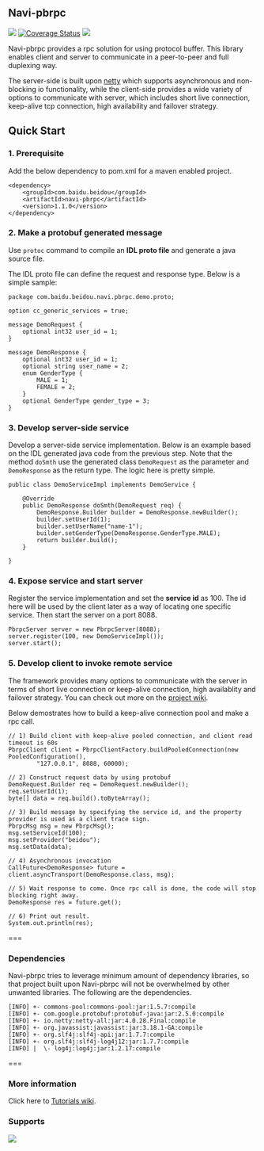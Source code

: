 ## Navi-pbrpc
![](https://api.travis-ci.org/neoremind/navi-pbrpc.svg?branch=master)
[![Coverage Status](https://coveralls.io/repos/neoremind/navi-pbrpc/badge.svg)](https://coveralls.io/r/neoremind/navi-pbrpc)
![](https://maven-badges.herokuapp.com/maven-central/com.baidu.beidou/navi-pbrpc/badge.svg)
Navi-pbrpc provides a rpc solution for using protocol buffer. This library enables client and server to communicate in a peer-to-peer and full duplexing way. The server-side is built upon [netty](http://netty.io/) which supports asynchronous and non-blocking io functionality, while the client-side provides a wide variety of options to communicate with server, which includes short live connection, keep-alive tcp connection, high availability and failover strategy.## Quick Start### 1. Prerequisite
Add the below dependency to pom.xml for a maven enabled project.

	<dependency>    	<groupId>com.baidu.beidou</groupId>    	<artifactId>navi-pbrpc</artifactId>    	<version>1.1.0</version>	</dependency>### 2. Make a protobuf generated message
Use `protoc` command to compile an **IDL proto file** and generate a java source file. 
The IDL proto file can define the request and response type. Below is a simple sample:


```package com.baidu.beidou.navi.pbrpc.demo.proto; option cc_generic_services = true;message DemoRequest {    optional int32 user_id = 1;}message DemoResponse {    optional int32 user_id = 1;    optional string user_name = 2;    enum GenderType {        MALE = 1;        FEMALE = 2;    }      optional GenderType gender_type = 3;}
```### 3. Develop server-side service
Develop a server-side service implementation. Below is an example based on the IDL generated java code from the previous step. Note that the method `doSmth` use the generated class `DemoRequest` as the parameter and `DemoResponse` as the return type. The logic here is pretty simple.    public class DemoServiceImpl implements DemoService {        @Override        public DemoResponse doSmth(DemoRequest req) {            DemoResponse.Builder builder = DemoResponse.newBuilder();            builder.setUserId(1);            builder.setUserName("name-1");            builder.setGenderType(DemoResponse.GenderType.MALE);            return builder.build();        }        }
### 4. Expose service and start server

Register the service implementation and set the **service id** as 100. The id here will be used by the client later as a way of locating one specific service.
Then start the server on a port 8088.```PbrpcServer server = new PbrpcServer(8088);server.register(100, new DemoServiceImpl());server.start();```### 5. Develop client to invoke remote service
The framework provides many options to communicate with the server in terms of short live connection or keep-alive connection, high availablity and failover strategy. You can check out more on the [project wiki](http://).Below demostrates how to build a keep-alive connection pool and make a rpc call.
```// 1) Build client with keep-alive pooled connection, and client read timeout is 60sPbrpcClient client = PbrpcClientFactory.buildPooledConnection(new PooledConfiguration(),        "127.0.0.1", 8088, 60000);// 2) Construct request data by using protobufDemoRequest.Builder req = DemoRequest.newBuilder();req.setUserId(1);byte[] data = req.build().toByteArray();// 3) Build message by specifying the service id, and the property provider is used as a client trace sign.PbrpcMsg msg = new PbrpcMsg();msg.setServiceId(100);msg.setProvider("beidou");msg.setData(data);// 4) Asynchronous invocationCallFuture<DemoResponse> future = client.asyncTransport(DemoResponse.class, msg);// 5) Wait response to come. Once rpc call is done, the code will stop blocking right away.DemoResponse res = future.get();// 6) Print out result.System.out.println(res);```
===
### DependenciesNavi-pbrpc tries to leverage minimum amount of dependency libraries, so that project built upon Navi-pbrpc will not be overwhelmed by other unwanted libraries. The following are the dependencies.

    [INFO] +- commons-pool:commons-pool:jar:1.5.7:compile
    [INFO] +- com.google.protobuf:protobuf-java:jar:2.5.0:compile
    [INFO] +- io.netty:netty-all:jar:4.0.28.Final:compile
    [INFO] +- org.javassist:javassist:jar:3.18.1-GA:compile
    [INFO] +- org.slf4j:slf4j-api:jar:1.7.7:compile
    [INFO] +- org.slf4j:slf4j-log4j12:jar:1.7.7:compile
    [INFO] |  \- log4j:log4j:jar:1.2.17:compile
===### More information
Click here to [Tutorials wiki](https://github.com/neoremind/navi-pbrpc/wiki/Tutorials).
### Supports ![](http://neoremind.net/imgs/gmail.png)